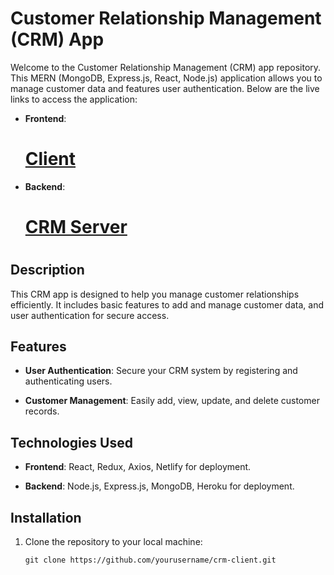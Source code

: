 # Customer Relationship Management (CRM) App

Welcome to the Customer Relationship Management (CRM) app repository. This MERN (MongoDB, Express.js, React, Node.js) application allows you to manage customer data and features user authentication. Below are the live links to access the application:

- **Frontend**:<h1>[Client](https://master--crmclient.netlify.app/)</h1>
- **Backend**: <h1>[CRM Server](https://crm-server-rrjd.onrender.com/)<h1>

## Description

This CRM app is designed to help you manage customer relationships efficiently. It includes basic features to add and manage customer data, and user authentication for secure access.

## Features

- **User Authentication**: Secure your CRM system by registering and authenticating users.

- **Customer Management**: Easily add, view, update, and delete customer records.

## Technologies Used

- **Frontend**: React, Redux, Axios, Netlify for deployment.

- **Backend**: Node.js, Express.js, MongoDB, Heroku for deployment.

## Installation

1. Clone the repository to your local machine:

   ```shell
   git clone https://github.com/yourusername/crm-client.git
